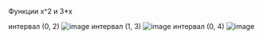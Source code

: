 Функции x^2 и 3*x

интервал (0, 2)
![image](https://user-images.githubusercontent.com/61345502/205453082-70768331-bcab-44d0-be30-75050a0e4f89.png)
интервал (1, 3)
![image](https://user-images.githubusercontent.com/61345502/205453153-04bbc5f0-d4c2-4269-837b-1819ac5909c4.png)
интервал (0, 4)
![image](https://user-images.githubusercontent.com/61345502/205453186-7dd39585-a613-46c6-874f-f71d502e2fe4.png)
